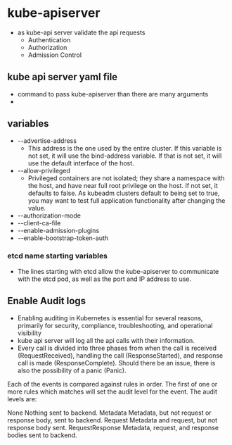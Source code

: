 # kube-apiserver

- as kube-api server validate the api requests
    - Authentication
    - Authorization
    - Admission Control



## kube api server yaml file

- command to pass kube-apiserver than there are many arguments
-

## variables
- --advertise-address
    - This address is the one used by the entire cluster. If this variable is not set, it will use the bind-address variable. If that is not set, it will use the default interface of the host.
- --allow-privileged
    - Privileged containers are not isolated; they share a namespace with the host, and have near full root privilege on the host. If not set, it defaults to false. As kubeadm clusters default to being set to true, you may want to test full application functionality after changing the value.
- --authorization-mode
- --client-ca-file
- --enable-admission-plugins
- --enable-bootstrap-token-auth


### etcd name starting variables
- The lines starting with etcd allow the kube-apiserver to communicate with the etcd pod, as well as the port and IP address to use.


## Enable Audit logs

- Enabling auditing in Kubernetes is essential for several reasons, primarily for security, compliance, troubleshooting, and operational visibility
- kube api server will log all the api calls with their information.
- Every call is divided into three phases from when the call is received (RequestReceived), handling the call (ResponseStarted), and response call is made (ResponseComplete). Should there be an issue, there is also the possibility of a panic (Panic).

Each of the events is compared against rules in order. The first of one or more rules which matches will set the audit level for the event. The audit levels are:

None
Nothing sent to backend.
Metadata
Metadata, but not request or response body, sent to backend.
Request
Metadata and request, but not response body sent.
RequestResponse
Metadata, request, and response bodies sent to backend.

